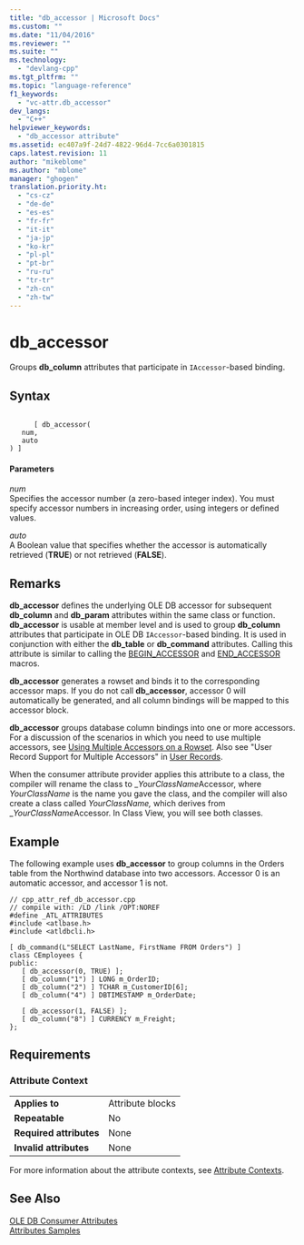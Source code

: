 ```yaml
---
title: "db_accessor | Microsoft Docs"
ms.custom: ""
ms.date: "11/04/2016"
ms.reviewer: ""
ms.suite: ""
ms.technology: 
  - "devlang-cpp"
ms.tgt_pltfrm: ""
ms.topic: "language-reference"
f1_keywords: 
  - "vc-attr.db_accessor"
dev_langs: 
  - "C++"
helpviewer_keywords: 
  - "db_accessor attribute"
ms.assetid: ec407a9f-24d7-4822-96d4-7cc6a0301815
caps.latest.revision: 11
author: "mikeblome"
ms.author: "mblome"
manager: "ghogen"
translation.priority.ht: 
  - "cs-cz"
  - "de-de"
  - "es-es"
  - "fr-fr"
  - "it-it"
  - "ja-jp"
  - "ko-kr"
  - "pl-pl"
  - "pt-br"
  - "ru-ru"
  - "tr-tr"
  - "zh-cn"
  - "zh-tw"
---
```

# db_accessor
Groups **db_column** attributes that participate in `IAccessor`-based binding.  
  
## Syntax  
  
```  
  
      [ db_accessor(   
   num,   
   auto   
) ]  
```  
  
#### Parameters  
 *num*  
 Specifies the accessor number (a zero-based integer index). You must specify accessor numbers in increasing order, using integers or defined values.  
  
 *auto*  
 A Boolean value that specifies whether the accessor is automatically retrieved (**TRUE**) or not retrieved (**FALSE**).  
  
## Remarks  
 **db_accessor** defines the underlying OLE DB accessor for subsequent **db_column** and **db_param** attributes within the same class or function. **db_accessor** is usable at member level and is used to group **db_column** attributes that participate in OLE DB `IAccessor`-based binding. It is used in conjunction with either the **db_table** or **db_command** attributes. Calling this attribute is similar to calling the [BEGIN_ACCESSOR](../data/oledb/begin-accessor.md) and [END_ACCESSOR](../data/oledb/end-accessor.md) macros.  
  
 **db_accessor** generates a rowset and binds it to the corresponding accessor maps. If you do not call **db_accessor**, accessor 0 will automatically be generated, and all column bindings will be mapped to this accessor block.  
  
 **db_accessor** groups database column bindings into one or more accessors. For a discussion of the scenarios in which you need to use multiple accessors, see [Using Multiple Accessors on a Rowset](../data/oledb/using-multiple-accessors-on-a-rowset.md). Also see "User Record Support for Multiple Accessors" in [User Records](../data/oledb/user-records.md).  
  
 When the consumer attribute provider applies this attribute to a class, the compiler will rename the class to _*YourClassName*Accessor, where *YourClassName* is the name you gave the class, and the compiler will also create a class called *YourClassName,* which derives from \_*YourClassName*Accessor.  In Class View, you will see both classes.  
  
## Example  
 The following example uses **db_accessor** to group columns in the Orders table from the Northwind database into two accessors. Accessor 0 is an automatic accessor, and accessor 1 is not.  
  
```  
// cpp_attr_ref_db_accessor.cpp  
// compile with: /LD /link /OPT:NOREF  
#define _ATL_ATTRIBUTES  
#include <atlbase.h>  
#include <atldbcli.h>  
  
[ db_command(L"SELECT LastName, FirstName FROM Orders") ]  
class CEmployees {  
public:  
   [ db_accessor(0, TRUE) ];  
   [ db_column("1") ] LONG m_OrderID;  
   [ db_column("2") ] TCHAR m_CustomerID[6];  
   [ db_column("4") ] DBTIMESTAMP m_OrderDate;   
  
   [ db_accessor(1, FALSE) ];  
   [ db_column("8") ] CURRENCY m_Freight;  
};  
```  
  
## Requirements  
  
### Attribute Context  
  
|||  
|-|-|  
|**Applies to**|Attribute blocks|  
|**Repeatable**|No|  
|**Required attributes**|None|  
|**Invalid attributes**|None|  
  
 For more information about the attribute contexts, see [Attribute Contexts](../windows/attribute-contexts.md).  
  
## See Also  
 [OLE DB Consumer Attributes](../windows/ole-db-consumer-attributes.md)   
 [Attributes Samples](http://msdn.microsoft.com/en-us/558ebdb2-082f-44dc-b442-d8d33bf7bdb8)